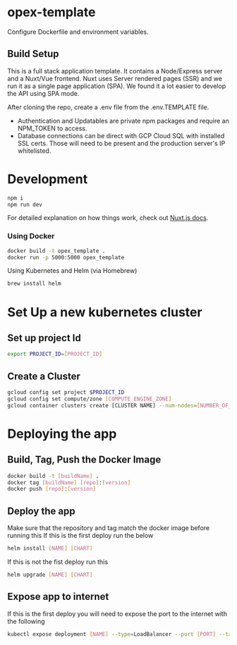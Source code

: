 # opex-template

Configure Dockerfile and environment variables.

## Build Setup

This is a full stack application template. It contains a Node/Express server and a Nuxt/Vue frontend. Nuxt uses Server rendered pages (SSR) and we run it as a single page application (SPA). We found it a lot easier to develop the API using SPA mode.

After cloning the repo, create a .env file from the .env.TEMPLATE file.

- Authentication and Updatables are private npm packages and require an NPM_TOKEN to access.
- Database connections can be direct with GCP Cloud SQL with installed SSL certs. Those will need to be present and the production server's IP whitelisted.

# Development

``` bash
npm i
npm run dev
```

For detailed explanation on how things work, check out [Nuxt.js docs](https://nuxtjs.org).

### Using Docker

``` bash
docker build -t opex_template .
docker run -p 5000:5000 opex_template
```

Using Kubernetes and Helm (via Homebrew)

``` bash
brew install helm
```

# Set Up a new kubernetes cluster

## Set up project Id
``` bash 
export PROJECT_ID=[PROJECT_ID]
```

## Create a Cluster
``` bash
gcloud config set project $PROJECT_ID
gcloud config set compute/zone [COMPUTE_ENGINE_ZONE]
gcloud container clusters create [CLUSTER NAME] --num-nodes=[NUMBER_OF_NODES]
```

# Deploying the app

## Build, Tag, Push the Docker Image 

``` bash 
docker build -t [buildName] .
docker tag [buildName] [repo]:[version]
docker push [repo]:[version]
```

## Deploy the app 
Make sure that the repository and tag match the docker image before running this
If this is the first deploy run the below
``` bash 
helm install [NAME] [CHART]
```
If this is not the fist deploy run this 
``` bash 
helm upgrade [NAME] [CHART]
```

## Expose app to internet
If this is the first deploy you will need to expose the port to the internet with the following 
```bash 
kubectl expose deployment [NAME] --type=LoadBalancer --port [PORT] --target-port [TARGET_PORT]
```
